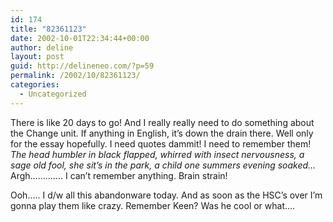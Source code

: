 ```yaml
---
id: 174
title: "82361123"
date: 2002-10-01T22:34:44+00:00
author: deline
layout: post
guid: http://delineneo.com/?p=59
permalink: /2002/10/82361123/
categories:
  - Uncategorized
---
```

There is like 20 days to go! And I really really need to do something about the Change unit. If anything in English, it&#8217;s down the drain there. Well only for the essay hopefully. I need quotes dammit! I need to remember them! _The head humbler in black flapped, whirred with insect nervousness, a sage old fool, she sit&#8217;s in the park, a child one summers evening soaked&#8230;_ Argh&#8230;&#8230;&#8230;&#8230;. I can&#8217;t remember anything. Brain strain!

Ooh&#8230;.. I d/w all this abandonware today. And as soon as the HSC&#8217;s over I&#8217;m gonna play them like crazy. Remember Keen? Was he cool or what&#8230;.
